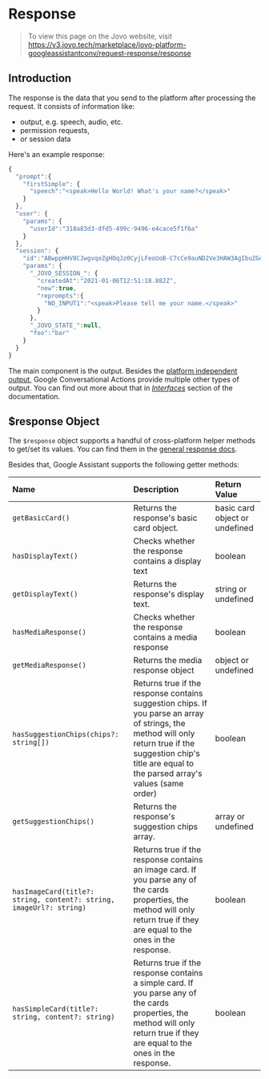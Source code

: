# Response

> To view this page on the Jovo website, visit https://v3.jovo.tech/marketplace/jovo-platform-googleassistantconv/request-response/response

## Introduction

The response is the data that you send to the platform after processing the request. It consists of information like:

* output, e.g. speech, audio, etc.
* permission requests,
* or session data

Here's an example response:

```js
{
  "prompt":{
    "firstSimple": {
      "speech":"<speak>Hello World! What's your name?</speak>"
    }
  },
  "user": {
    "params": { 
      "userId":"318a83d3-dfd5-499c-9496-e4cace5f1f6a"
    }
  },
  "session": {
    "id":"ABwppHHV8CJwgvqoZgHOqJz0CyjLFeoUoB-C7cCe9auND2Ve3HAW3AgIbuZGduwizXpxtyl6FmY234vsxpudQg",
    "params": {
      "_JOVO_SESSION_": {
        "createdAt":"2021-01-06T12:51:18.882Z",
        "new":true,
        "reprompts":{
          "NO_INPUT1":"<speak>Please tell me your name.</speak>"
        }
      },
      "_JOVO_STATE_":null,
      "foo":"bar"
    }
  }
}
```

The main component is the output. Besides the [platform independent output](https://v3.jovo.tech/docs/output), Google Conversational Actions provide multiple other types of output. You can find out more about that in [*Interfaces*](https://v3.jovo.tech/marketplace/jovo-platform-googleassistantconv#interfaces) section of the documentation.

## $response Object

The `$response` object supports a handful of cross-platform helper methods to get/set its values. You can find them in the [general response docs](https://v3.jovo.tech/docs/requests-responses/response#cross-platform-methods).

Besides that, Google Assistant supports the following getter methods:

Name | Description | Return Value
:--- | :--- | :---
`getBasicCard()` | Returns the response's basic card object. | basic card object or undefined
`hasDisplayText()` | Checks whether the response contains a display text | boolean
`getDisplayText()` | Returns the response's display text. | string or undefined
`hasMediaResponse()` | Checks whether the response contains a media response | boolean
`getMediaResponse()` | Returns the media response object | object or undefined
`hasSuggestionChips(chips?: string[])` | Returns true if the response contains suggestion chips. If you parse an array of strings, the method will only return true if the suggestion chip's title are equal to the parsed array's values (same order) | boolean
`getSuggestionChips()` | Returns the response's suggestion chips array. | array or undefined
`hasImageCard(title?: string, content?: string, imageUrl?: string)` | Returns true if the response contains an image card. If you parse any of the cards properties, the method will only return true if they are equal to the ones in the response. | boolean
`hasSimpleCard(title?: string, content?: string)`  | Returns true if the response contains a simple card. If you parse any of the cards properties, the method will only return true if they are equal to the ones in the response.| boolean
